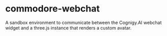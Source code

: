 # commodore-webchat
A sandbox environment to communicate between the Cognigy.AI webchat widget and a three.js instance that renders a custom avatar.
